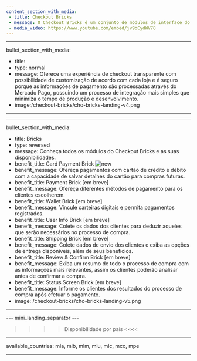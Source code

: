 ```yaml
---
content_section_with_media: 
 - title: Checkout Bricks
 - message: O Checkout Bricks é um conjunto de módulos de interface do usuário que já vêm prontos para o front-end e são otimizados para uma melhor usabilidade e conversão. Cada Brick pode ser utilizado de forma independente ou em conjunto, formando a experiência de um checkout completo.
 - media_video: https://www.youtube.com/embed/jv9oCydWV78
---
```


---
bullet_section_with_media: 
 - title: 
 - type: normal
 - message: Oferece uma experiência de checkout transparente com possibilidade de customização de acordo com cada loja e é seguro porque as informações de pagamento são processadas através do Mercado Pago, possuindo um processo de integração mais simples que minimiza o tempo de produção e desenvolvimento.
 - image:/checkout-bricks/cho-bricks-landing-v4.png
---

---
bullet_section_with_media: 
 - title: Bricks
 - type: reversed
 - message: Conheça todos os módulos do Checkout Bricks e as suas disponibilidades.
 - benefit_title: Card Payment Brick ![new](checkout-bricks/new-button-pt.png)
 - benefit_message: Ofereça pagamentos com cartão de crédito e débito com a capacidade de salvar detalhes do cartão para compras futuras. 
 - benefit_title: Payment Brick [em breve]
 - benefit_message: Ofereça diferentes métodos de pagamento para os clientes escolherem.
 - benefit_title: Wallet Brick [em breve]
 - benefit_message: Vincule carteiras digitais e permita pagamentos registrados.
 - benefit_title: User Info Brick [em breve]
 - benefit_message: Colete os dados dos clientes para deduzir aqueles que serão necessários no processo de compra.
 - benefit_title: Shipping Brick [em breve]
 - benefit_message: Colete dados de envio dos clientes e exiba as opções de entrega disponíveis, além de seus benefícios.
 - benefit_title: Review & Confirm Brick [em breve]
 - benefit_message: Exiba um resumo de todo o processo de compra com as informações mais relevantes, assim os clientes poderão analisar antes de confirmar a compra.
 - benefit_title: Status Screen Brick [em breve]
 - benefit_message: Informe os clientes dos resultados do processo de compra após efetuar o pagamento.
 - image: /checkout-bricks/cho-bricks-landing-v5.png
---

--- mini_landing_separator ---

>>>> Disponibilidade por país <<<<
---
available_countries: mla, mlb, mlm, mlu, mlc, mco, mpe

---